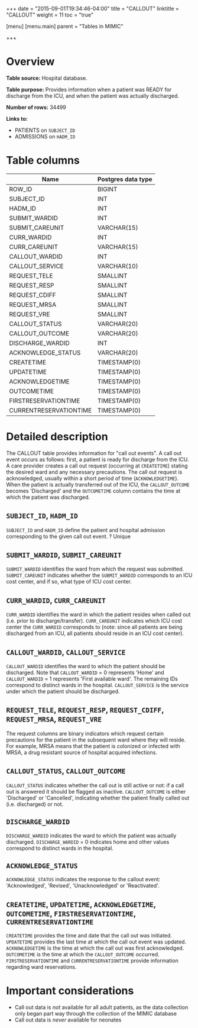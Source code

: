 +++
date = "2015-09-01T19:34:46-04:00"
title = "CALLOUT"
linktitle = "CALLOUT"
weight = 11
toc = "true"

[menu]
  [menu.main]
    parent = "Tables in MIMIC"

+++


# Overview

**Table source:** Hospital database.

**Table purpose:** Provides information when a patient was READY for discharge from the ICU, and when the patient was actually discharged.

**Number of rows:** 34499

**Links to:** 

* PATIENTS on `SUBJECT_ID`
* ADMISSIONS on `HADM_ID`

# Table columns

Name | Postgres data type 
---- | ---- 
ROW\_ID | BIGINT
SUBJECT\_ID | INT
HADM\_ID | INT
SUBMIT\_WARDID | INT
SUBMIT\_CAREUNIT | VARCHAR(15)
CURR\_WARDID | INT
CURR\_CAREUNIT | VARCHAR(15)
CALLOUT\_WARDID | INT
CALLOUT\_SERVICE | VARCHAR(10)
REQUEST\_TELE | SMALLINT
REQUEST\_RESP | SMALLINT
REQUEST\_CDIFF | SMALLINT
REQUEST\_MRSA | SMALLINT
REQUEST\_VRE | SMALLINT
CALLOUT\_STATUS | VARCHAR(20)
CALLOUT\_OUTCOME | VARCHAR(20)
DISCHARGE\_WARDID | INT
ACKNOWLEDGE\_STATUS | VARCHAR(20)
CREATETIME | TIMESTAMP(0)
UPDATETIME | TIMESTAMP(0)
ACKNOWLEDGETIME | TIMESTAMP(0)
OUTCOMETIME | TIMESTAMP(0)
FIRSTRESERVATIONTIME | TIMESTAMP(0)
CURRENTRESERVATIONTIME | TIMESTAMP(0)

# Detailed description

The CALLOUT table provides information for "call out events". A call out event occurs as follows: first, a patient is ready for discharge from the ICU. A care provider creates a call out request (occurring at `CREATETIME`) stating the desired ward and any necessary precautions. The call out request is acknowledged, usually within a short period of time (`ACKNOWLEDGETIME`). When the patient is actually transferred out of the ICU, the `CALLOUT_OUTCOME` becomes 'Discharged' and the `OUTCOMETIME` column contains the time at which the patient was discharged.

## `SUBJECT_ID`, `HADM_ID`

`SUBJECT_ID` and `HADM_ID` define the patient and hospital admission corresponding to the given call out event.
? Unique

## `SUBMIT_WARDID`, `SUBMIT_CAREUNIT`

`SUBMIT_WARDID` identifies the ward from which the request was submitted. `SUBMIT_CAREUNIT` indicates whether the `SUBMIT_WARDID` corresponds to an ICU cost center, and if so, what type of ICU cost center.

## `CURR_WARDID`, `CURR_CAREUNIT`

`CURR_WARDID` identifies the ward in which the patient resides when called out (i.e. prior to discharge/transfer). `CURR_CAREUNIT` indicates which ICU cost center the `CURR_WARDID` corresponds to (note: since all patients are being discharged from an ICU, all patients should reside in an ICU cost center).

## `CALLOUT_WARDID`, `CALLOUT_SERVICE`

`CALLOUT_WARDID` identifies the ward to which the patient should be discharged. Note that `CALLOUT_WARDID` = 0 represents 'Home' and `CALLOUT_WARDID` = 1 represents 'First available ward'. The remaining IDs correspond to distinct wards in the hospital. `CALLOUT_SERVICE` is the service under which the patient should be discharged.


## `REQUEST_TELE`, `REQUEST_RESP`, `REQUEST_CDIFF`, `REQUEST_MRSA`, `REQUEST_VRE`

The request columns are binary indicators which request certain precautions for the patient in the subsequent ward where they will reside. For example, MRSA means that the patient is colonized or infected with MRSA, a drug resistant source of hospital acquired infections.

## `CALLOUT_STATUS`, `CALLOUT_OUTCOME`

`CALLOUT_STATUS` indicates whether the call out is still active or not: if a call out is answered it should be flagged as inactive. `CALLOUT_OUTCOME` is either 'Discharged' or 'Cancelled', indicating whether the patient finally called out (i.e. discharged) or not.

## `DISCHARGE_WARDID`

`DISCHARGE_WARDID` indicates the ward to which the patient was actually discharged. `DISCHARGE_WARDID` = 0 indicates home and other values correspond to distinct wards in the hospital.

## `ACKNOWLEDGE_STATUS`

`ACKNOWLEDGE_STATUS` indicates the response to the callout event: 'Acknowledged', 'Revised', 'Unacknowledged' or 'Reactivated'.

## `CREATETIME`, `UPDATETIME`, `ACKNOWLEDGETIME`, `OUTCOMETIME`, `FIRSTRESERVATIONTIME`, `CURRENTRESERVATIONTIME`

`CREATETIME` provides the time and date that the call out was initiated. `UPDATETIME` provides the last time at which the call out event was updated. `ACKNOWLEDGETIME` is the time at which the call out was first acknowledged.
`OUTCOMETIME` is the time at which the `CALLOUT_OUTCOME` occurred. `FIRSTRESERVATIONTIME` and `CURRENTRESERVATIONTIME` provide information regarding ward reservations.

# Important considerations

* Call out data is *not* available for all adult patients, as the data collection only began part way through the collection of the MIMIC database
* Call out data is *never* available for neonates

